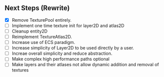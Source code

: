 ## Next Steps (Rewrite)
- [x] Remove TexturePool entirely.
- [ ] Implement one time texture init for layer2D and atlas2D
- [ ] Cleanup entity2D
- [ ] Reimplement TextureAtlas2D.
- [ ] Increase use of ECS paradigm.
- [ ] Increase simplicity of Layer2D to be used directly by a user.
- [ ] Increae overall simplicity and reduce abstraction.
- [ ] Make complex high performance paths optional
- [ ] Make layers and their atlases not allow dynamic addition and removal of textures
